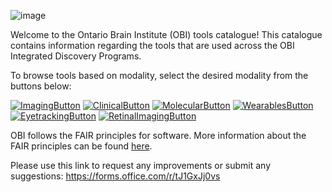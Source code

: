 ![image](https://user-images.githubusercontent.com/107212980/176284819-f6d572d7-e471-4100-92a8-43f96766cba4.png)

Welcome to the Ontario Brain Institute (OBI) tools catalogue! This catalogue contains information regarding the tools that are used across the OBI Integrated Discovery Programs. 

To browse tools based on modality, select the desired modality from the buttons below:

[![ImagingButton](https://user-images.githubusercontent.com/107212980/184238151-e43a60b8-472d-4925-9651-bece78986eb6.PNG)](ImagingTools.md)
[![ClinicalButton](https://user-images.githubusercontent.com/107212980/184238715-a245fc35-eae4-47ef-af75-347ab98f2999.PNG)](ClinicalTools.md)
[![MolecularButton](https://user-images.githubusercontent.com/107212980/184235214-ccdaad37-e446-4d63-8f28-f1a909760f59.PNG)](MolecularTools.md)
[![WearablesButton](https://user-images.githubusercontent.com/107212980/184236869-2c200071-52d1-4369-9ffb-076b5c9e26d2.PNG)](WearableTools.md)
[![EyetrackingButton](https://user-images.githubusercontent.com/107212980/184236953-030af359-bc48-4a48-9a65-d3c737abbc15.PNG)](EyeTrackingTools.md)
[![RetinalImagingButton](https://user-images.githubusercontent.com/107212980/184235377-18ae56d9-60d2-4b5e-b49d-617c0c010372.PNG)](RetinalImagingTools.md)

OBI follows the FAIR principles for software. More information about the FAIR principles can be found [here](FAIR.md).

Please use this link to request any improvements or submit any suggestions: https://forms.office.com/r/tJ1GxJj0vs
